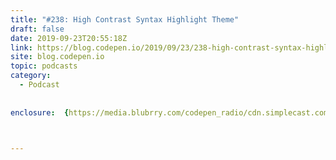 ```yaml
---
title: "#238: High Contrast Syntax Highlight Theme"
draft: false
date: 2019-09-23T20:55:18Z
link: https://blog.codepen.io/2019/09/23/238-high-contrast-syntax-highlight-theme/?utm_medium=RSS&utm_source=hune
site: blog.codepen.io
topic: podcasts
category:
  - Podcast
  
  
enclosure:  {https://media.blubrry.com/codepen_radio/cdn.simplecast.com/audio/a57091/a570912b-55d0-4b6d-a6c2-123097b3faab/1aba85c7-9db0-47a5-9597-99adffcdd264/codepenradio_238_tc.mp3 17457995 audio/mpeg}  

  

---
```

